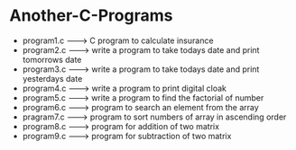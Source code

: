 # Another-C-Programs
<ul>
 <li>program1.c ---> C program to calculate insurance</li>
 <li>program2.c ---> write a program to take todays date and print tomorrows date</li>
<li> program3.c ---> write a program to take todays date and print yesterdays date</li>
<li> program4.c ---> write a program to print digital cloak</li>
<li> program5.c ---> write a program to find the factorial of number</li>
 <li>program6.c ---> program to search an element from the array</li>
<li> pragram7.c ---> program to sort numbers of array in ascending order</li>
<li> program8.c ---> program for addition of two matrix</li>
<li> program9.c ---> program for subtraction of two matrix</li>
</ul>
